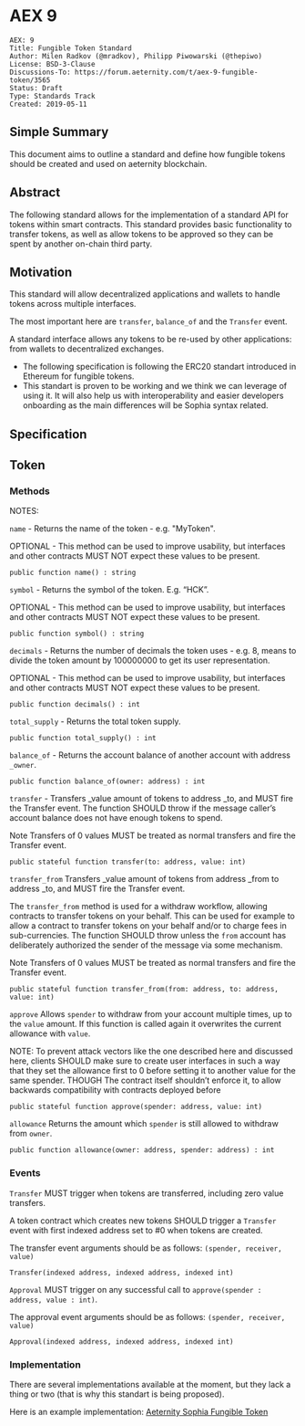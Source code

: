 # AEX 9

```
AEX: 9
Title: Fungible Token Standard
Author: Milen Radkov (@mradkov), Philipp Piwowarski (@thepiwo)
License: BSD-3-Clause
Discussions-To: https://forum.aeternity.com/t/aex-9-fungible-token/3565
Status: Draft
Type: Standards Track
Created: 2019-05-11
```

## Simple Summary

This document aims to outline a standard and define how fungible tokens should be created and used on aeternity blockchain.

## Abstract

The following standard allows for the implementation of a standard API for tokens within smart contracts. This standard provides basic functionality to transfer tokens, as well as allow tokens to be approved so they can be spent by another on-chain third party.


## Motivation

This standard will allow decentralized applications and wallets to handle tokens across multiple interfaces.

The most important here are `transfer`, `balance_of` and the `Transfer` event.

A standard interface allows any tokens to be re-used by other applications: from wallets to decentralized exchanges.

- The following specification is following the ERC20 standart introduced in Ethereum for fungible tokens.
- This standart is proven to be working and we think we can leverage of using it. It will also help us with interoperability and easier developers onboarding as the main differences will be Sophia syntax related.

## Specification

## Token
### Methods

NOTES:

`name` - Returns the name of the token - e.g. "MyToken".

OPTIONAL - This method can be used to improve usability, but interfaces and other contracts MUST NOT expect these values to be present.

```
public function name() : string
```

`symbol` - Returns the symbol of the token. E.g. “HCK”.

OPTIONAL - This method can be used to improve usability, but interfaces and other contracts MUST NOT expect these values to be present.

```
public function symbol() : string
```

`decimals` - Returns the number of decimals the token uses - e.g. 8, means to divide the token amount by 100000000 to get its user representation.

OPTIONAL - This method can be used to improve usability, but interfaces and other contracts MUST NOT expect these values to be present.

```
public function decimals() : int
```

`total_supply` - Returns the total token supply.

```
public function total_supply() : int
```

`balance_of` - Returns the account balance of another account with address `_owner`.

```
public function balance_of(owner: address) : int
```

`transfer` - Transfers _value amount of tokens to address _to, and MUST fire the Transfer event. The function SHOULD throw if the message caller’s account balance does not have enough tokens to spend.

Note Transfers of 0 values MUST be treated as normal transfers and fire the Transfer event.

```
public stateful function transfer(to: address, value: int)
```

`transfer_from`
Transfers _value amount of tokens from address _from to address _to, and MUST fire the Transfer event.

The `transfer_from` method is used for a withdraw workflow, allowing contracts to transfer tokens on your behalf. This can be used for example to allow a contract to transfer tokens on your behalf and/or to charge fees in sub-currencies. The function SHOULD throw unless the `from` account has deliberately authorized the sender of the message via some mechanism.

Note Transfers of 0 values MUST be treated as normal transfers and fire the Transfer event.

```
public stateful function transfer_from(from: address, to: address, value: int)
```

`approve`
Allows `spender` to withdraw from your account multiple times, up to the `value` amount. If this function is called again it overwrites the current allowance with `value`.

NOTE: To prevent attack vectors like the one described here and discussed here, clients SHOULD make sure to create user interfaces in such a way that they set the allowance first to 0 before setting it to another value for the same spender. THOUGH The contract itself shouldn’t enforce it, to allow backwards compatibility with contracts deployed before

```
public stateful function approve(spender: address, value: int)
```

`allowance`
Returns the amount which `spender` is still allowed to withdraw from `owner`.

```
public function allowance(owner: address, spender: address) : int
```

### Events

`Transfer`
MUST trigger when tokens are transferred, including zero value transfers.

A token contract which creates new tokens SHOULD trigger a `Transfer` event with first indexed address set to #0 when tokens are created.

The transfer event arguments should be as follows: `(spender, receiver, value)`


```
Transfer(indexed address, indexed address, indexed int)
```

`Approval`
MUST trigger on any successful call to `approve(spender : address, value : int)`.

The approval event arguments should be as follows: `(spender, receiver, value)`


```
Approval(indexed address, indexed address, indexed int)
```

### Implementation
There are several implementations available at the moment, but they lack a thing or two (that is why this standart is being proposed).

Here is an example implementation:
[Aeternity Sophia Fungible Token](https://github.com/mradkov/aeternity-fungible-token/blob/master/contracts/fungible-token.aes)
